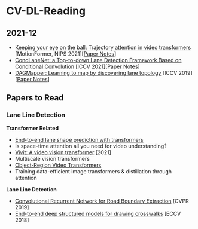 # CV-DL-Reading

## 2021-12

- [Keeping your eye on the ball: Trajectory attention in video transformers](https://arxiv.org/pdf/2106.05392.pdf) \[MotionFormer, NIPS 2021\]\[[Paper Notes](paper_notes/MotionFormer.md)\]
- [CondLaneNet: a Top-to-down Lane Detection Framework Based on Conditional Convolution](https://openaccess.thecvf.com/content/ICCV2021/papers/Liu_CondLaneNet_A_Top-To-Down_Lane_Detection_Framework_Based_on_Conditional_Convolution_ICCV_2021_paper.pdf) \[ICCV 2021\]\[[Paper Notes](paper_notes/CondLaneNet.md)\]
- [DAGMapper: Learning to map by discovering lane topology](https://arxiv.org/pdf/2012.12377.pdf) \[ICCV 2019\] \[[Paper Notes](paper_notes/DAGMapper.md)\]

## Papers to Read

### Lane Line Detection

**Transformer Related**
- [End-to-end lane shape prediction with transformers](https://arxiv.org/pdf/2011.04233.pdf)
- Is space-time attention all you need for video understanding?
- [Vivit: A video vision transformer](https://arxiv.org/pdf/2103.15691.pdf) \[2021\]
- Multiscale vision transformers
- [Object-Region Video Transformers](https://arxiv.org/pdf/2110.06915v2.pdf)
- Training data-efficient image transformers & distillation through attention

**Lane Line Detection**
- [Convolutional Recurrent Network for Road Boundary Extraction](https://arxiv.org/pdf/2012.12160.pdf) \[CVPR 2019\]
- [End-to-end deep structured models for drawing crosswalks](https://www.cs.toronto.edu/~urtasun/publications/liang_etal_eccv18.pdf) \[ECCV 2018\]